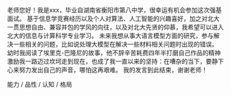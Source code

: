 老师您好！我是xxx，毕业自湖南省衡阳市第八中学，很幸运有机会参加这次强基面试。
基于信息学竞赛经历以及个人对算法、人工智能的兴趣喜好，加之对北大一贯思想自由、兼容并包的学风的向往，以及对北大先贤的仰慕，我希望可以进入北大的信息与计算科学专业学习。
未来我想从事大语言模型方面的研究，参与解决一些相关的问题，比如说处理大模型在解决一些材料相关问题时出现的错误。
幼时我阅读了埃里克-巴隆尼的故事，他不辞辛苦耗费四年半打磨自己作品的精神激励我一路迈过坎坷走到现在，也成了我一直以来的坚持：在嘈杂的当下，要静下心来努力发出自己的声音，哪怕这再艰难。
我的发言到此结束，谢谢老师！


能力 / 品性 / 认知 / 格局
